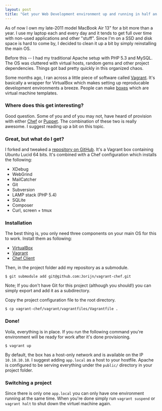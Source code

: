 ```yaml
---
layout: post
title: "Get your Web Development environment up and running in half an hour using Vagrant"
---
```


As of now I own my late-2011 model MacBook Air 13" for a bit more than a year. I use my laptop each and every day and it tends to get full over time with non-used applications and other "stuff". Since I'm on a SSD and disk space is hard to come by, I decided to clean it up a bit by simply reinstalling the main OS.

Before this -- I had my traditional Apache setup with PHP 5.3 and MySQL. The OS was cluttered with virtual hosts, random gems and other project dependencies. Things got bad pretty quickly in this organized chaos.

Some months ago, I ran across a little piece of software called [Vagrant](http://www.vagrantup.com/). It's basically a wrapper for VirtualBox which makes setting up reproducable development environments a breeze. People can make [boxes](http://www.vagrantbox.es/) which are virtual machine templates.

### Where does this get interesting?

Good question. Some of you and of you may not, have heard of provision with either [Chef](http://www.opscode.com/chef/ "Chef | Opscode") or [Puppet](https://puppetlabs.com/ "Puppet Labs: IT Automation Software for System Administrators"). The combination of these two is really awesome. I suggest reading up a bit on this topic.

### Great, but what do I get?

I forked and tweaked a [repository on GitHub](https://github.com/Jorijn/vagrant-chef "Jorijn/vagrant-chef - GitHub"). It's a Vagrant box containing Ubuntu Lucid 64 bits. It's combined with a Chef configuration which installs the following:

 * XDebug
 * WebGrind
 * MailCatcher
 * Git
 * Subversion
 * LAMP stack (PHP 5.4)
 * SQLite
 * Composer
 * Curl, screen + tmux

### Installation

The best thing is, you only need three components on your main OS for this to work. Install them as following:

* [VirtualBox](https://www.virtualbox.org/wiki/Downloads "Downloads – Oracle VM VirtualBox")
* [Vagrant](http://downloads.vagrantup.com/ "Vagrant - Downloads")
* [Chef Client](http://www.opscode.com/chef/install/ "Install Chef | Opscode")

Then, in the project folder add my repository as a submodule.

<?prettify?>
	$ git submodule add git@github.com:Jorijn/vagrant-chef.git

Note; If you don't have Git for this project (although you should!) you can simply export and add it as a subdirectory.

Copy the project configuration file to the root directory.

<?prettify?>
	$ cp vagrant-chef/vagrant/vagrantfiles/Vagrantfile .

### Done!

Voila, everything is in place. If you run the following command you're environment will be ready for work after it's done provisioning.

<?prettify?>
	$ vagrant up

By default, the box has a host-only network and is available on the IP `10.10.10.10`. I suggest adding `app.local` as a host to your hostfile. Apache is configured to be serving everything under the `public/` directory in your project folder.

### Switching a project

Since there is only one `app.local` you can only have one environment running at the same time. When you're done simply run `vagrant suspend` or `vagrant halt` to shut down the virtuel machine again.
